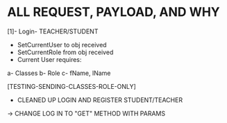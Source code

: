 # ALL REQUEST, PAYLOAD, AND WHY

[1]- Login- TEACHER/STUDENT

- SetCurrentUser to obj received
- SetCurrentRole from obj received
- Current User requires:

a- Classes
b- Role
c- fName, lName

[TESTING-SENDING-CLASSES-ROLE-ONLY]

- CLEANED UP LOGIN AND REGISTER STUDENT/TEACHER

-> CHANGE LOG IN TO "GET" METHOD WITH PARAMS
